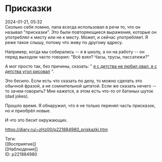 Присказки
==========

   
 2024-01-21, 05:32   
  Сколько себя помню, папа всегда использовал в речи то, что он называл "присказки". Это были повторяющиеся выражения, которые он употреблял к месту или не к месту. Может, и сейчас употребляет. Я реже такое слышу, потому что живу по другому адресу.   
   
 Например, когда мы собирались -- я в школу, а он на работу -- он перед выходом часто говорил: "Всё взял? Часы, трусы, пассатижи?"   
   
 А мог просто так, без причины, сказать: "  [я с детства не любил овал, я с детства угол рисовал](https://ru.wikisource.org/wiki/%D0%93%D1%80%D0%BE%D0%B7%D0%B0_(%D0%9A%D0%BE%D0%B3%D0%B0%D0%BD))  ".   
   
 Это бесило. Если есть что сказать по делу, то можно сделать это обычной фразой, а не сомнительной цитатой. Если же сказать нечего -- то зачем говорить? Мне кажется, в этом есть что-то от батиных шуток (dad jokes).   
   
 Прошло время. Я обнаружил, что я не только перенял часть присказок, но и приобрёл новые.   
   
 И что это бесит окружающих.   
    
 <https://diary.ru/~zHz00/p221884980_priskazki.htm>   
   
 Теги:   
 [[Восприятие]]   
 [[Наблюдения]]   
 ID: p221884980